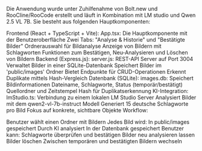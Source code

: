 Die Anwendung wurde unter Zuhilfenahme von Bolt.new und RooCline/RooCode erstellt und läuft in Kombination mit LM studio und Qwen 2.5 VL 7B. 
Sie besteht aus folgenden Hauptkomponenten:

Frontend (React + TypeScript + Vite):
App.tsx: Die Hauptkomponente mit der Benutzeroberfläche
Zwei Tabs: "Analyse & Historie" und "Bestätigte Bilder"
Ordnerauswahl für Bildanalyse
Anzeige von Bildern mit Schlagworten
Funktionen zum Bestätigen, Neu-Analysieren und Löschen von Bildern
Backend (Express.js):
server.js: REST-API Server auf Port 3004
Verwaltet Bilder in einer SQLite-Datenbank
Speichert Bilder im 'public/images' Ordner
Bietet Endpunkte für CRUD-Operationen
Erkennt Duplikate mittels Hash-Vergleich
Datenbank (SQLite):
images.db: Speichert Bildinformationen
Dateiname, Schlagworte, Status (temporär/bestätigt)
Quellordner und Zeitstempel
Hash für Duplikatserkennung
KI-Integration:
lmStudio.ts: Verbindung zu einem lokalen LM Studio Server
Analysiert Bilder mit dem qwen2-vl-7b-instruct Modell
Generiert 15 deutsche Schlagworte pro Bild
Fokus auf konkrete, sichtbare Objekte
Workflow:

Benutzer wählt einen Ordner mit Bildern
Jedes Bild wird:
In public/images gespeichert
Durch KI analysiert
In der Datenbank gespeichert
Benutzer kann:
Schlagworte überprüfen und bestätigen
Bilder neu analysieren lassen
Bilder löschen
Zwischen temporären und bestätigten Bildern wechseln
